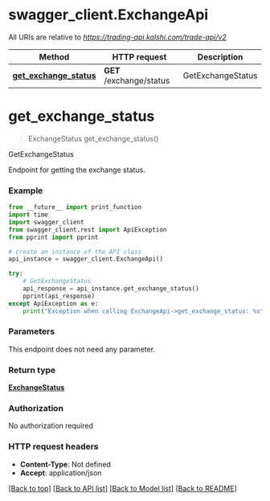 # swagger_client.ExchangeApi

All URIs are relative to *https://trading-api.kalshi.com/trade-api/v2*

Method | HTTP request | Description
------------- | ------------- | -------------
[**get_exchange_status**](ExchangeApi.md#get_exchange_status) | **GET** /exchange/status | GetExchangeStatus

# **get_exchange_status**
> ExchangeStatus get_exchange_status()

GetExchangeStatus

Endpoint for getting the exchange status.

### Example
```python
from __future__ import print_function
import time
import swagger_client
from swagger_client.rest import ApiException
from pprint import pprint

# create an instance of the API class
api_instance = swagger_client.ExchangeApi()

try:
    # GetExchangeStatus
    api_response = api_instance.get_exchange_status()
    pprint(api_response)
except ApiException as e:
    print("Exception when calling ExchangeApi->get_exchange_status: %s\n" % e)
```

### Parameters
This endpoint does not need any parameter.

### Return type

[**ExchangeStatus**](ExchangeStatus.md)

### Authorization

No authorization required

### HTTP request headers

 - **Content-Type**: Not defined
 - **Accept**: application/json

[[Back to top]](#) [[Back to API list]](../README.md#documentation-for-api-endpoints) [[Back to Model list]](../README.md#documentation-for-models) [[Back to README]](../README.md)

